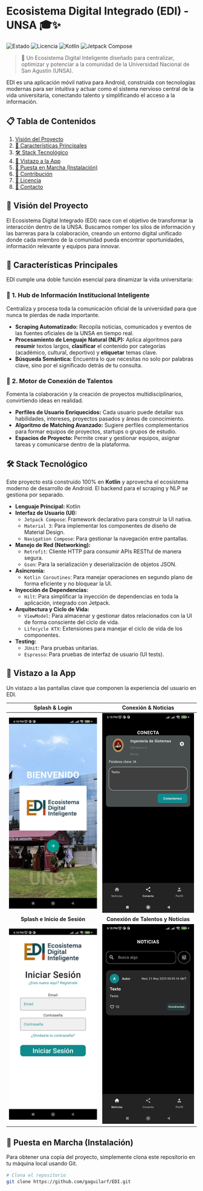 # Ecosistema Digital Integrado (EDI) - UNSA 🎓✨

![Estado](https://img.shields.io/badge/estado-en%20desarrollo-green)
![Licencia](https://img.shields.io/badge/licencia-MIT-blue)
![Kotlin](https://img.shields.io/badge/Kotlin-1.9.23-blueviolet)
![Jetpack Compose](https://img.shields.io/badge/Jetpack%20Compose-UI-0073CF)

> 🚀 Un Ecosistema Digital Inteligente diseñado para centralizar, optimizar y potenciar a la comunidad de la Universidad Nacional de San Agustín (UNSA).

EDI es una aplicación móvil nativa para Android, construida con tecnologías modernas para ser intuitiva y actuar como el sistema nervioso central de la vida universitaria, conectando talento y simplificando el acceso a la información.

## 📋 Tabla de Contenidos

1.  [Visión del Proyecto](#-visión-del-proyecto)
2.  [🌟 Características Principales](#-características-principales)
3.  [🛠️ Stack Tecnológico](#️-stack-tecnológico)
4.  [📱 Vistazo a la App](#-vistazo-a-la-app)
5.  [🚀 Puesta en Marcha (Instalación)](#-puesta-en-marcha-instalación)
6.  [🤝 Contribución](#-contribución)
7.  [📄 Licencia](#-licencia)
8.  [📧 Contacto](#-contacto)

## 🎯 Visión del Proyecto

El Ecosistema Digital Integrado (EDI) nace con el objetivo de transformar la interacción dentro de la UNSA. Buscamos romper los silos de información y las barreras para la colaboración, creando un entorno digital unificado donde cada miembro de la comunidad pueda encontrar oportunidades, información relevante y equipos para innovar.

## 🌟 Características Principales

EDI cumple una doble función esencial para dinamizar la vida universitaria:

### 🧠 **1. Hub de Información Institucional Inteligente**

Centraliza y procesa toda la comunicación oficial de la universidad para que nunca te pierdas de nada importante.

* **Scraping Automatizado:** Recopila noticias, comunicados y eventos de las fuentes oficiales de la UNSA en tiempo real.
* **Procesamiento de Lenguaje Natural (NLP):** Aplica algoritmos para **resumir** textos largos, **clasificar** el contenido por categorías (académico, cultural, deportivo) y **etiquetar** temas clave.
* **Búsqueda Semántica:** Encuentra lo que necesitas no solo por palabras clave, sino por el significado detrás de tu consulta.

### 🤝 **2. Motor de Conexión de Talentos**

Fomenta la colaboración y la creación de proyectos multidisciplinarios, convirtiendo ideas en realidad.

* **Perfiles de Usuario Enriquecidos:** Cada usuario puede detallar sus habilidades, intereses, proyectos pasados y áreas de conocimiento.
* **Algoritmo de Matching Avanzado:** Sugiere perfiles complementarios para formar equipos de proyectos, startups o grupos de estudio.
* **Espacios de Proyecto:** Permite crear y gestionar equipos, asignar tareas y comunicarse dentro de la plataforma.

## 🛠️ Stack Tecnológico

Este proyecto está construido 100% en **Kotlin** y aprovecha el ecosistema moderno de desarrollo de Android. El backend para el scraping y NLP se gestiona por separado.

* **Lenguaje Principal:** Kotlin
* **Interfaz de Usuario (UI):**
  * `Jetpack Compose`: Framework declarativo para construir la UI nativa.
  * `Material 3`: Para implementar los componentes de diseño de Material Design.
  * `Navigation Compose`: Para gestionar la navegación entre pantallas.
* **Manejo de Red (Networking):**
  * `Retrofit`: Cliente HTTP para consumir APIs RESTful de manera segura.
  * `Gson`: Para la serialización y deserialización de objetos JSON.
* **Asincronía:**
  * `Kotlin Coroutines`: Para manejar operaciones en segundo plano de forma eficiente y no bloquear la UI.
* **Inyección de Dependencias:**
  * `Hilt`: Para simplificar la inyección de dependencias en toda la aplicación, integrado con Jetpack.
* **Arquitectura y Ciclo de Vida:**
  * `ViewModel`: Para almacenar y gestionar datos relacionados con la UI de forma consciente del ciclo de vida.
  * `Lifecycle KTX`: Extensiones para manejar el ciclo de vida de los componentes.
* **Testing:**
  * `JUnit`: Para pruebas unitarias.
  * `Espresso`: Para pruebas de interfaz de usuario (UI tests).

## 📱 Vistazo a la App

Un vistazo a las pantallas clave que componen la experiencia del usuario en EDI.

| Splash & Login | Conexión & Noticias |
| :---: | :---: |
| ![Pantalla de Splash](https://raw.githubusercontent.com/gaguilarf/EDI/master/assets/splash.jpg) | ![Pantalla de Conexión de Talentos](https://raw.githubusercontent.com/gaguilarf/EDI/master/assets/conecta.jpg) |
| **Splash e Inicio de Sesión** | **Conexión de Talentos y Noticias** |
| ![Pantalla de Login](https://raw.githubusercontent.com/gaguilarf/EDI/master/assets/login.jpg) | ![Pantalla de Noticias](https://raw.githubusercontent.com/gaguilarf/EDI/master/assets/noticias.jpg) |

## 🚀 Puesta en Marcha (Instalación)

Para obtener una copia del proyecto, simplemente clona este repositorio en tu máquina local usando Git.

```bash
# Clona el repositorio
git clone https://github.com/gaguilarf/EDI.git
